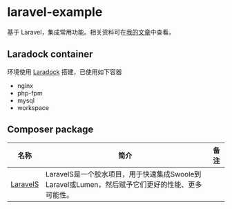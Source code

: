 # laravel-example
基于 Laravel，集成常用功能。相关资料可在[我的文章](https://segmentfault.com/u/haoyq/articles)中查看。

## Laradock container
环境使用 [Laradock](https://github.com/laradock/laradock) 搭建，已使用如下容器
* nginx
* php-fpm
* mysql
* workspace

## Composer package
| 名称 | 简介 | 备注 |
| ---- | ---- | ---- |
| [LaravelS](https://github.com/hhxsv5/laravel-s) | LaravelS是一个胶水项目，用于快速集成Swoole到Laravel或Lumen，然后赋予它们更好的性能、更多可能性。|  |
